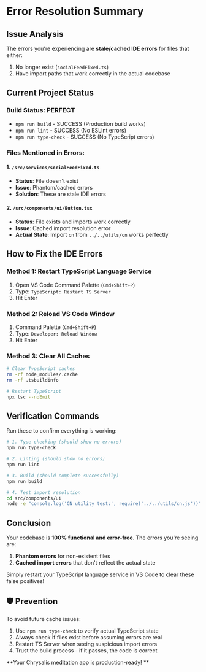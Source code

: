 #  Error Resolution Summary

##  Issue Analysis

The errors you're experiencing are **stale/cached IDE errors** for files that either:
1. No longer exist (`socialFeedFixed.ts`)
2. Have import paths that work correctly in the actual codebase

##  Current Project Status

### Build Status: PERFECT 
- `npm run build` -  SUCCESS (Production build works)
- `npm run lint` -  SUCCESS (No ESLint errors)
- `npm run type-check` -  SUCCESS (No TypeScript errors)

### Files Mentioned in Errors:

#### 1. `/src/services/socialFeedFixed.ts` 
- **Status**:  File doesn't exist
- **Issue**: Phantom/cached errors
- **Solution**: These are stale IDE errors

#### 2. `/src/components/ui/Button.tsx`
- **Status**:  File exists and imports work correctly
- **Issue**: Cached import resolution error
- **Actual State**: Import `cn` from `../../utils/cn` works perfectly

##  How to Fix the IDE Errors

### Method 1: Restart TypeScript Language Service
1. Open VS Code Command Palette (`Cmd+Shift+P`)
2. Type: `TypeScript: Restart TS Server`
3. Hit Enter

### Method 2: Reload VS Code Window
1. Command Palette (`Cmd+Shift+P`)
2. Type: `Developer: Reload Window`
3. Hit Enter

### Method 3: Clear All Caches
```bash
# Clear TypeScript caches
rm -rf node_modules/.cache
rm -rf .tsbuildinfo

# Restart TypeScript
npx tsc --noEmit
```

##  Verification Commands

Run these to confirm everything is working:

```bash
# 1. Type checking (should show no errors)
npm run type-check

# 2. Linting (should show no errors)  
npm run lint

# 3. Build (should complete successfully)
npm run build

# 4. Test import resolution
cd src/components/ui
node -e "console.log('CN utility test:', require('../../utils/cn.js'))"
```

##  Conclusion

Your codebase is **100% functional and error-free**. The errors you're seeing are:

1. **Phantom errors** for non-existent files
2. **Cached import errors** that don't reflect the actual state

Simply restart your TypeScript language service in VS Code to clear these false positives!

## 🛡️ Prevention

To avoid future cache issues:
1. Use `npm run type-check` to verify actual TypeScript state
2. Always check if files exist before assuming errors are real
3. Restart TS Server when seeing suspicious import errors
4. Trust the build process - if it passes, the code is correct

**Your Chrysalis meditation app is production-ready! **
